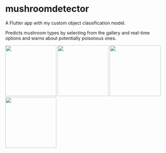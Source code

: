 # mushroomdetector

A Flutter app with my custom object classification model. 

Predicts mushroom types by selecting from the gallery and real-time options and warns about potentially poisonous ones.


<img width=160 src='https://media.discordapp.net/attachments/826375565984137266/1242750366605512876/Screenshot_2024-05-22-10-39-29-493_com.mushroomdetector.mushroomdetector.jpg?ex=664ef8f8&is=664da778&hm=fdbd50a21b769603de7b838f24ae664a31670ebc720509d8e2f227545c877522&=&format=webp&width=301&height=670'> <img width=160 src='https://media.discordapp.net/attachments/826375565984137266/1242750366366568518/Screenshot_2024-05-22-10-42-58-682_com.mushroomdetector.mushroomdetector.jpg?ex=664ef8f8&is=664da778&hm=9c8899800954c4aaf4d79d6c84b08e7d0993b606a624fc6080fc95e13c5acd60&=&format=webp&width=301&height=670'> <img width=160 src='https://media.discordapp.net/attachments/826375565984137266/1242750366085283881/Screenshot_2024-05-22-10-45-20-541_com.mushroomdetector.mushroomdetector.jpg?ex=664ef8f8&is=664da778&hm=581215bab6d90bbbf1c5793fa53f043ca150cb6f888c5da00d25b993e6affe5c&=&format=webp&width=301&height=670'> <img width=160 src='https://media.discordapp.net/attachments/826375565984137266/1242750365804400702/Screenshot_2024-05-22-10-46-25-484_com.mushroomdetector.mushroomdetector.jpg?ex=664ef8f8&is=664da778&hm=82dde4d2ebe9bb53c0747f36f53c9fb520d86c86f880672f0ded72b9da371130&=&format=webp&width=301&height=670'>
